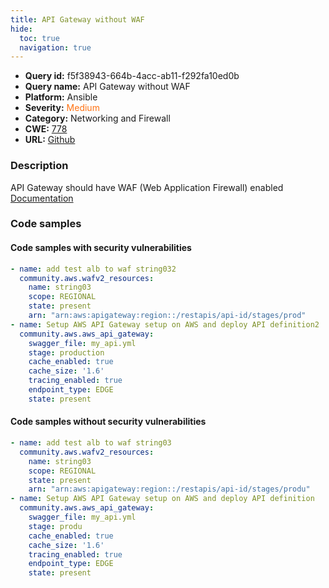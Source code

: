```yaml
---
title: API Gateway without WAF
hide:
  toc: true
  navigation: true
---
```


<style>
  .highlight .hll {
    background-color: #ff171742;
  }
  .md-content {
    max-width: 1100px;
    margin: 0 auto;
  }
</style>

-   **Query id:** f5f38943-664b-4acc-ab11-f292fa10ed0b
-   **Query name:** API Gateway without WAF
-   **Platform:** Ansible
-   **Severity:** <span style="color:#ff7213">Medium</span>
-   **Category:** Networking and Firewall
-   **CWE:** <a href="https://cwe.mitre.org/data/definitions/778.html" onclick="newWindowOpenerSafe(event, 'https://cwe.mitre.org/data/definitions/778.html')">778</a>
-   **URL:** [Github](https://github.com/Checkmarx/kics/tree/master/assets/queries/ansible/aws/api_gateway_without_waf)

### Description
API Gateway should have WAF (Web Application Firewall) enabled<br>
[Documentation](https://docs.ansible.com/ansible/latest/collections/community/aws/wafv2_resources_module.html#parameter-arn)

### Code samples
#### Code samples with security vulnerabilities
```yaml title="Positive test num. 1 - yaml file" hl_lines="8"
- name: add test alb to waf string032
  community.aws.wafv2_resources:
    name: string03
    scope: REGIONAL
    state: present
    arn: "arn:aws:apigateway:region::/restapis/api-id/stages/prod"
- name: Setup AWS API Gateway setup on AWS and deploy API definition2
  community.aws.aws_api_gateway:
    swagger_file: my_api.yml
    stage: production
    cache_enabled: true
    cache_size: '1.6'
    tracing_enabled: true
    endpoint_type: EDGE
    state: present

```


#### Code samples without security vulnerabilities
```yaml title="Negative test num. 1 - yaml file"
- name: add test alb to waf string03
  community.aws.wafv2_resources:
    name: string03
    scope: REGIONAL
    state: present
    arn: "arn:aws:apigateway:region::/restapis/api-id/stages/produ"
- name: Setup AWS API Gateway setup on AWS and deploy API definition
  community.aws.aws_api_gateway:
    swagger_file: my_api.yml
    stage: produ
    cache_enabled: true
    cache_size: '1.6'
    tracing_enabled: true
    endpoint_type: EDGE
    state: present

```
